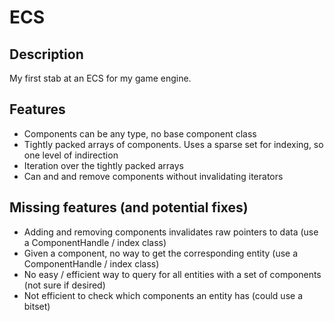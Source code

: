 # ECS

## Description
My first stab at an ECS for my game engine.

## Features
- Components can be any type, no base component class
- Tightly packed arrays of components. Uses a sparse set for indexing, so one level of indirection
- Iteration over the tightly packed arrays
- Can and and remove components without invalidating iterators

## Missing features (and potential fixes)
- Adding and removing components invalidates raw pointers to data (use a ComponentHandle / index class)
- Given a component, no way to get the corresponding entity (use a ComponentHandle / index class)
- No easy / efficient way to query for all entities with a set of components (not sure if desired)
- Not efficient to check which components an entity has (could use a bitset)

